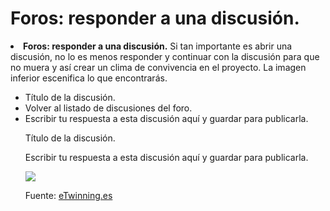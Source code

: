 
# Foros: responder a una discusión.

<li dir="ltr">
<strong>Foros: responder a una discusión.</strong> Si tan importante es abrir una discusión, no lo es menos responder y continuar con la discusión para que no muera y así crear un clima de convivencia en el proyecto. La imagen inferior escenifica lo que encontrarás.
</li>
<ul>
<li dir="ltr">
Título de la discusión.
</li>
<li dir="ltr">
Volver al listado de discusiones del foro.
</li>
<li dir="ltr">
Escribir tu respuesta a esta discusión aquí y guardar para publicarla.
</li>

Título de la discusión.

Escribir tu respuesta a esta discusión aquí y guardar para publicarla.


![](https://lh5.googleusercontent.com/GqJ2ySH3LSYnB7i2GK6w9y47joZx7MJdnkNOpWlJdtt5ce9zufDXvyKqQlTgrqagGE1z-nnxjZuSW_MX350zeCWK8sJ4w_6qIgZYmcgyE7BZVWeIjXA8Hq2dy8Y_5L2KRfj3_2Hq)

Fuente: [eTwinning.es](http://image.slidesharecdn.com/tutortwinspace-160118070453/95/scale-partido-al-twinspace-11-638.jpg?cb=1453103371)


